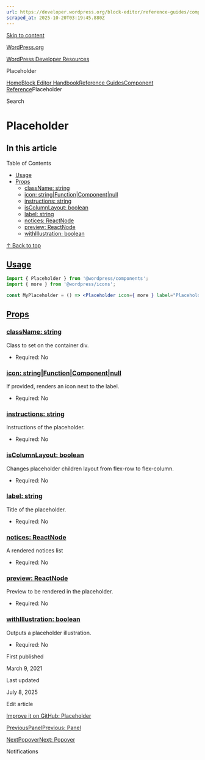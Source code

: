 ```yaml
---
url: https://developer.wordpress.org/block-editor/reference-guides/components/placeholder
scraped_at: 2025-10-20T03:19:45.880Z
---
```


[Skip to content](https://developer.wordpress.org/block-editor/reference-guides/components/placeholder/#wp--skip-link--target)

[WordPress.org](https://wordpress.org/)

[WordPress Developer Resources](https://developer.wordpress.org/)

Placeholder


[Home](https://developer.wordpress.org/)[Block Editor Handbook](https://developer.wordpress.org/block-editor/)[Reference Guides](https://developer.wordpress.org/block-editor/reference-guides/)[Component Reference](https://developer.wordpress.org/block-editor/reference-guides/components/)Placeholder

Search

# Placeholder

## In this article

Table of Contents

- [Usage](https://developer.wordpress.org/block-editor/reference-guides/components/placeholder/#usage)
- [Props](https://developer.wordpress.org/block-editor/reference-guides/components/placeholder/#props)
  - [className: string](https://developer.wordpress.org/block-editor/reference-guides/components/placeholder/#classname-string)
  - [icon: string\|Function\|Component\|null](https://developer.wordpress.org/block-editor/reference-guides/components/placeholder/#icon-stringfunctioncomponentnull)
  - [instructions: string](https://developer.wordpress.org/block-editor/reference-guides/components/placeholder/#instructions-string)
  - [isColumnLayout: boolean](https://developer.wordpress.org/block-editor/reference-guides/components/placeholder/#iscolumnlayout-boolean)
  - [label: string](https://developer.wordpress.org/block-editor/reference-guides/components/placeholder/#label-string)
  - [notices: ReactNode](https://developer.wordpress.org/block-editor/reference-guides/components/placeholder/#notices-reactnode)
  - [preview: ReactNode](https://developer.wordpress.org/block-editor/reference-guides/components/placeholder/#preview-reactnode)
  - [withIllustration: boolean](https://developer.wordpress.org/block-editor/reference-guides/components/placeholder/#withillustration-boolean)

[↑ Back to top](https://developer.wordpress.org/block-editor/reference-guides/components/placeholder/#wp--skip-link--target)

## [Usage](https://developer.wordpress.org/block-editor/reference-guides/components/placeholder/\#usage)

```jsx
import { Placeholder } from '@wordpress/components';
import { more } from '@wordpress/icons';

const MyPlaceholder = () => <Placeholder icon={ more } label="Placeholder" />;

```

## [Props](https://developer.wordpress.org/block-editor/reference-guides/components/placeholder/\#props)

### [className: string](https://developer.wordpress.org/block-editor/reference-guides/components/placeholder/\#classname-string)

Class to set on the container div.

- Required: No

### [icon: string\|Function\|Component\|null](https://developer.wordpress.org/block-editor/reference-guides/components/placeholder/\#icon-stringfunctioncomponentnull)

If provided, renders an icon next to the label.

- Required: No

### [instructions: string](https://developer.wordpress.org/block-editor/reference-guides/components/placeholder/\#instructions-string)

Instructions of the placeholder.

- Required: No

### [isColumnLayout: boolean](https://developer.wordpress.org/block-editor/reference-guides/components/placeholder/\#iscolumnlayout-boolean)

Changes placeholder children layout from flex-row to flex-column.

- Required: No

### [label: string](https://developer.wordpress.org/block-editor/reference-guides/components/placeholder/\#label-string)

Title of the placeholder.

- Required: No

### [notices: ReactNode](https://developer.wordpress.org/block-editor/reference-guides/components/placeholder/\#notices-reactnode)

A rendered notices list

- Required: No

### [preview: ReactNode](https://developer.wordpress.org/block-editor/reference-guides/components/placeholder/\#preview-reactnode)

Preview to be rendered in the placeholder.

- Required: No

### [withIllustration: boolean](https://developer.wordpress.org/block-editor/reference-guides/components/placeholder/\#withillustration-boolean)

Outputs a placeholder illustration.

- Required: No

First published

March 9, 2021

Last updated

July 8, 2025

Edit article

[Improve it on GitHub: Placeholder](https://github.com/WordPress/gutenberg/edit/trunk/packages/components/src/placeholder/README.md)

[PreviousPanelPrevious: Panel](https://developer.wordpress.org/block-editor/reference-guides/components/panel/)

[NextPopoverNext: Popover](https://developer.wordpress.org/block-editor/reference-guides/components/popover/)

Notifications
